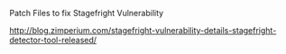 Patch Files to fix Stagefright Vulnerability




http://blog.zimperium.com/stagefright-vulnerability-details-stagefright-detector-tool-released/

